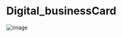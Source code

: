 # Digital_businessCard

![image](https://user-images.githubusercontent.com/71688954/162567504-802b45e1-3075-43f9-8ba4-fbd6cc382ff3.png)

